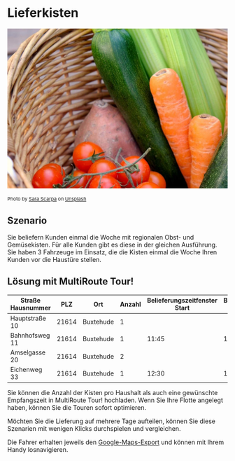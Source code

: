 # Lieferkisten 

![!](assets/lieferkiste.jpg)

<div style="font-size: 11px">
Photo by <a href="https://unsplash.com/@sarascarpa?utm_source=unsplash&utm_medium=referral&utm_content=creditCopyText">Sara Scarpa</a> on <a href="https://unsplash.com/?utm_source=unsplash&utm_medium=referral&utm_content=creditCopyText">Unsplash</a></div>

## Szenario
Sie beliefern Kunden einmal die Woche mit regionalen Obst- und Gemüsekisten. Für alle Kunden gibt es diese in der gleichen Ausführung.
Sie haben 3 Fahrzeuge im Einsatz, die die Kisten einmal die Woche Ihren Kunden vor die Haustüre stellen.

## Lösung mit MultiRoute Tour!

|Straße Hausnummer|PLZ| Ort | Anzahl | Belieferungszeitfenster Start| Belieferungszeitfenster Ende |
|---|---|---|---|---|---|
|Hauptstraße 10| 21614 | Buxtehude | 1 |  |  |
|Bahnhofsweg 11| 21614 | Buxtehude | 1 | 11:45 | 12:30 |
|Amselgasse 20| 21614 | Buxtehude | 2 |  | |
|Eichenweg 33| 21614 | Buxtehude | 1 | 12:30 | 13:30 |

Sie können die Anzahl der Kisten pro Haushalt als auch eine gewünschte Empfangszeit in MultiRoute Tour! hochladen. Wenn Sie Ihre Flotte angelegt haben, können Sie die Touren sofort optimieren.

Möchten Sie die Lieferung auf mehrere Tage aufteilen, können Sie diese Szenarien mit wenigen Klicks durchspielen und vergleichen. 

Die Fahrer erhalten jeweils den [Google-Maps-Export](../tour/#tour-exportieren) und können mit Ihrem Handy losnavigieren.
